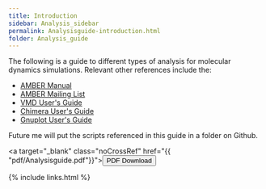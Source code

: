 ```yaml
---
title: Introduction
sidebar: Analysis_sidebar
permalink: Analysisguide-introduction.html
folder: Analysis_guide
---
```


<link rel="stylesheet" href="css/theme-purple.css">

The following is a guide to different types of analysis for molecular dynamics
simulations.
Relevant other references include the:
* [AMBER Manual](http://ambermd.org/doc12/Amber18.pdf)
* [AMBER Mailing List](http://archive.ambermd.org/)
* [VMD User's Guide](http://www.ks.uiuc.edu/Research/vmd/current/ug/)
* [Chimera User's Guide](https://www.cgl.ucsf.edu/chimera/docs/UsersGuide/)
* [Gnuplot User's Guide](http://www.gnuplot.info/docs_5.0/gnuplot.pdf)

Future me will put the scripts referenced in this guide in a folder on Github.


<a target="\_blank" class="noCrossRef" href="{{ "pdf/Analysisguide.pdf"}}"><button type="button" class="btn btn-default" aria-label="Left Align"><span class="glyphicon glyphicon-download-alt" aria-hidden="true"></span> PDF Download</button></a>

{% include links.html %}
